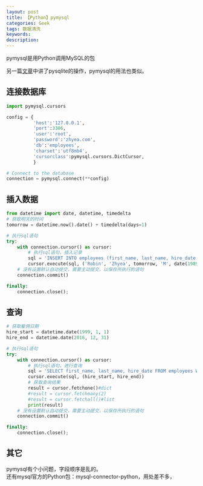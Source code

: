```yaml
---
layout: post
title: 【Python】pymysql
categories: Geek
tags: 数据清洗
keywords:
description:
---
```


pymysql是用Python调用MySQL的包  

另一篇[文章](http://www.guofei.site/2017/04/26/pysqlite.html)中讲了pysqlite的操作，pymysql的用法也类似。  

## 连接数据库
```py
import pymysql.cursors

config = {
          'host':'127.0.0.1',
          'port':3306,
          'user':'root',
          'password':'zhyea.com',
          'db':'employees',
          'charset':'utf8mb4',
          'cursorclass':pymysql.cursors.DictCursor,
          }

# Connect to the database
connection = pymysql.connect(**config)
```

## 插入数据

```py
from datetime import date, datetime, timedelta
# 获取明天的时间
tomorrow = datetime.now().date() + timedelta(days=1)

# 执行sql语句
try:
    with connection.cursor() as cursor:
        # 执行sql语句，插入记录
        sql = 'INSERT INTO employees (first_name, last_name, hire_date, gender, birth_date) VALUES (%s, %s, %s, %s, %s)'
        cursor.execute(sql, ('Robin', 'Zhyea', tomorrow, 'M', date(1989, 6, 14)));
    # 没有设置默认自动提交，需要主动提交，以保存所执行的语句
    connection.commit()

finally:
    connection.close();
```

## 查询

```py
# 获取雇佣日期
hire_start = datetime.date(1999, 1, 1)
hire_end = datetime.date(2016, 12, 31)

# 执行sql语句
try:
    with connection.cursor() as cursor:
        # 执行sql语句，进行查询
        sql = 'SELECT first_name, last_name, hire_date FROM employees WHERE hire_date BETWEEN %s AND %s'
        cursor.execute(sql, (hire_start, hire_end))
        # 获取查询结果
        result = cursor.fetchone()#dict
        #result = cursor.fetchmany(2)
        #result = cursor.fetchall()#list
        print(result)
    # 没有设置默认自动提交，需要主动提交，以保存所执行的语句
    connection.commit()

finally:
    connection.close();
```

## 其它
pymysql有个小问题，字段顺序是乱的。  
还有mysql官方的Python包：mysql-connector-python，用处差不多，
